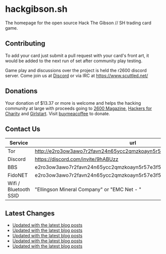 # hackgibson.sh
The homepage for the open source Hack The Gibson // SH trading card game.


## Contributing

To add your card just submit a pull request with your card's front art, it would be added to the next run of set after community play testing.

Game play and discussions over the project is held the r2600 discord server. Come join us at [Discord](https://discord.com/invite/9hABUzz) or via IRC at https://www.scuttled.net/


## Donations

Your donation of $13.37 or more is welcome and helps the hacking community at large with proceeds going to [2600 Magazine](https://2600.com/), [Hackers for Charity](https://hackersforcharity.org) and [Girlstart](https://girlstart.org).  Visit [buymeacoffee](https://www.buymeacoffee.com/hackgibson.sh) to donate.


## Contact Us

Service | url
-|-
Tor | http://e2ro3ow3awo7r2favn24n65ycc2qmzkoayn5r57e3f56nvjwdcgg32ad.onion
Discord | https://discord.com/invite/9hABUzz
BBS | e2ro3ow3awo7r2favn24n65ycc2qmzkoayn5r57e3f56nvjwdcgg32ad.onion:23
FidoNET | e2ro3ow3awo7r2favn24n65ycc2qmzkoayn5r57e3f56nvjwdcgg32ad.onion:24554
Wifi / Bluetooth SSID | "Ellingson Mineral Company" or "EMC Net - <fidonet address>"

## Latest Changes
<!-- BLOG-POST-LIST:START -->
- [Updated with the latest blog posts](https://github.com/DFW2600/hackgibson.sh/commit/911fc6bb5cf7534e5ac6495b1676ac1b6eb5de27)
- [Updated with the latest blog posts](https://github.com/DFW2600/hackgibson.sh/commit/9a21f1d0d614bfbada6de19e864b017914fbf975)
- [Updated with the latest blog posts](https://github.com/DFW2600/hackgibson.sh/commit/cb14eccdc982f5af30922ecb35d2d9dd7aff5adc)
- [Updated with the latest blog posts](https://github.com/DFW2600/hackgibson.sh/commit/213cc7dfe401cac46d40850dbec0e6255d2f4355)
- [Updated with the latest blog posts](https://github.com/DFW2600/hackgibson.sh/commit/2ead3ac4670ce7931c32a2a05432fe0382e15ec3)
<!-- BLOG-POST-LIST:END -->
